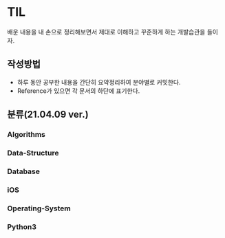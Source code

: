# TIL

 배운 내용을 내 손으로 정리해보면서 제대로 이해하고 꾸준하게 하는 개발습관을 들이자. 



## 작성방법

- 하루 동안 공부한 내용을 간단히 요약정리하여 분야별로 커밋한다. 
- Reference가 있으면 각 문서의 하단에 표기한다.



## 분류(21.04.09 ver.)

### Algorithms

### Data-Structure

### Database

### iOS

### Operating-System

### Python3





